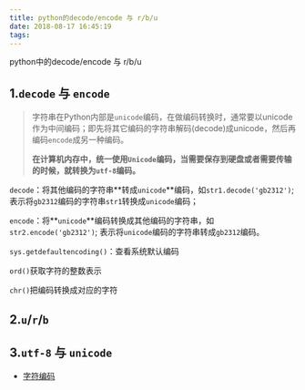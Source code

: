 ```yaml
---
title: python的decode/encode 与 r/b/u
date: 2018-08-17 16:45:19
tags:
---
```


python中的decode/encode 与 r/b/u

<!--more-->

## 1.`decode` 与 `encode`

> 字符串在Python内部是`unicode`编码，在做编码转换时，通常要以unicode作为中间编码；即先将其它编码的字符串解码(decode)成unicode，然后再编码`encode`成另一种编码。
>
> **在计算机内存中，统一使用`Unicode`编码，当需要保存到硬盘或者需要传输的时候，就转换为`utf-8`编码。**

`decode`：将其他编码的字符串**转成`unicode`**编码，如`str1.decode('gb2312')`; 表示将`gb2312`编码的字符串`str1`转换成`unicode`编码；

`encode`：将**`unicode`**编码转换成其他编码的字符串，如`str2.encode('gb2312')`; 表示将`unicode`编码的字符串转成`gb2312`编码。

`sys.getdefaultencoding()`：查看系统默认编码

`ord()`获取字符的整数表示

`chr()`把编码转换成对应的字符

## 2.`u`/`r`/`b`







## 3.`utf-8` 与 `unicode`



+ [字符编码](https://www.liaoxuefeng.com/wiki/0014316089557264a6b348958f449949df42a6d3a2e542c000/001431664106267f12e9bef7ee14cf6a8776a479bdec9b9000)